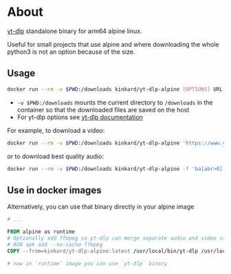 # About

[yt-dlp](https://github.com/yt-dlp/yt-dlp) standalone binary for arm64 alpine linux.

Useful for small projects that use alpine and where downloading the whole python3 is not an option because of the size.

## Usage

```sh
docker run --rm -v $PWD:/downloads kinkard/yt-dlp-alpine [OPTIONS] URL [URL...]
```

- `-v $PWD:/downloads` mounts the current directory to `/downloads` in the container so that the downloaded files are saved on the host
- For yt-dlp options see [yt-dlp documentation](https://github.com/yt-dlp/yt-dlp?tab=readme-ov-file#usage-and-options)

For example, to download a video:

```sh
docker run --rm -v $PWD:/downloads kinkard/yt-dlp-alpine 'https://www.youtube.com/watch?v=dQw4w9WgXcQ'
```

or to download best quality audio:

```sh
docker run --rm -v $PWD:/downloads kinkard/yt-dlp-alpine -f 'ba[abr>0][vcodec=none]/best' 'https://www.youtube.com/watch?v=dQw4w9WgXcQ'
```

## Use in docker images

Alternatively, you can use that binary directly in your alpine image

```dockerfile
# ...

FROM alpine as runtime
# Optionally add ffmpeg so yt-dlp can merge separate audio and video streams (e.g. for -f 'bestaudio+bestvideo')
# RUN apk add --no-cache ffmpeg
COPY --from=kinkard/yt-dlp-alpine:latest /usr/local/bin/yt-dlp /usr/local/bin/yt-dlp

# now in `runtime` image you can use `yt-dlp` binary
```
